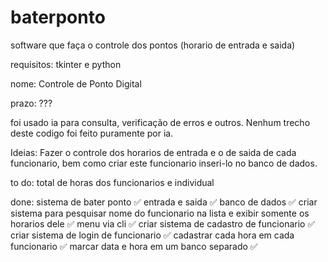 # baterponto


software que faça o controle dos pontos (horario de entrada e saida)

requisitos: tkinter e python 

nome: Controle de Ponto Digital

prazo: ???


foi usado ia para consulta, verificação de erros e outros. Nenhum trecho deste codigo foi feito puramente por ia.


Ideias: 
Fazer o controle dos horarios de entrada e o de saida de cada funcionario, bem como criar este funcionario inseri-lo no banco de dados.






to do:
total de horas dos funcionarios e individual






done: 
sistema de bater ponto ✅
entrada e saida ✅
banco de dados ✅
criar sistema para pesquisar nome do funcionario na lista e exibir somente os horarios dele ✅
menu via cli ✅
criar sistema de cadastro de funcionario ✅
criar sistema de login de funcionario ✅
cadastrar cada hora em cada funcionario ✅
marcar data e hora em um banco separado ✅









